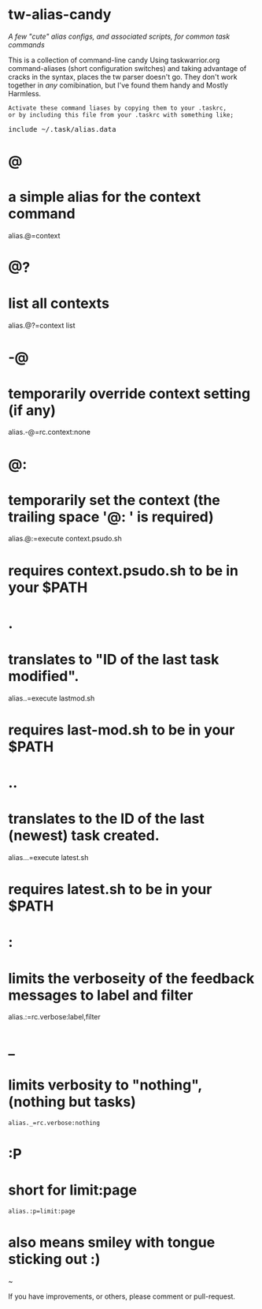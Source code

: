 # tw-alias-candy
_A few "cute" alias configs, and associated scripts, for common task commands_

This is a collection of command-line candy Using taskwarrior.org command-aliases (short configuration switches) and taking advantage of cracks in the syntax, places the tw parser doesn't go. They don't work together in _any_ comibination, but I've found them handy and Mostly Harmless. 

    Activate these command liases by copying them to your .taskrc, 
    or by including this file from your .taskrc with something like;
<pre>
include ~/.task/alias.data
</pre>

#    @
# a simple alias for the context command
alias.@=context

#    @?
# list all contexts
alias.@?=context list

#    -@
# temporarily override context setting (if any)
alias.-@=rc.context:none

#    @:
# temporarily set the context (the trailing space '@: ' is required)
alias.@:=execute context.psudo.sh
# requires context.psudo.sh to be in your $PATH

#    .
# translates to "ID of the last task modified".
alias..=execute lastmod.sh
# requires last-mod.sh to be in your $PATH

#    ..
# translates to the ID of the last (newest) task created.
alias...=execute latest.sh
# requires latest.sh to be in your $PATH


#    :
# limits the verboseity of the feedback messages to label and filter
alias.:=rc.verbose:label,filter

#    _
# limits verbosity to "nothing", (nothing but tasks)

    alias._=rc.verbose:nothing

#    :P
# short for limit:page

    alias.:p=limit:page
# also means smiley with tongue sticking out :)
~                                                     

If you have improvements, or others, please comment or pull-request.
